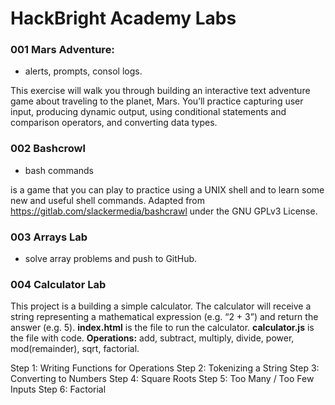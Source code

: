 # HackBright Academy Labs

### 001 Mars Adventure:

- alerts, prompts, consol logs.

This exercise will walk you through building an interactive text adventure game about traveling to
the planet, Mars. You’ll practice capturing user input, producing dynamic output, using
conditional statements and comparison operators, and converting data types.

### 002 Bashcrowl

- bash commands

is a game that you can play to practice using a UNIX shell and to learn some new and useful shell commands. Adapted from https://gitlab.com/slackermedia/bashcrawl under the GNU GPLv3 License.

### 003 Arrays Lab

- solve array problems and push to GitHub.

### 004 Calculator Lab

This project is a building a simple calculator. The calculator will receive a string representing a mathematical expression (e.g. “2 + 3”) and return the answer (e.g. 5).
**index.html** is the file to run the calculator.
**calculator.js** is the file with code.
**Operations:** add, subtract, multiply, divide, power, mod(remainder), sqrt, factorial.

Step 1: Writing Functions for Operations
Step 2: Tokenizing a String
Step 3: Converting to Numbers
Step 4: Square Roots
Step 5: Too Many / Too Few Inputs
Step 6: Factorial
